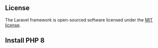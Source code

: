 ## License

The Laravel framework is open-sourced software licensed under the [MIT license](https://opensource.org/licenses/MIT).

## Install PHP 8

